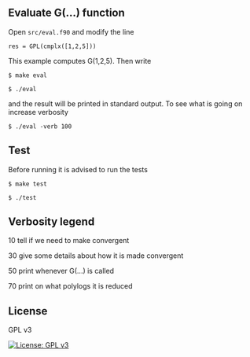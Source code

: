 
## Evaluate G(...) function

Open `src/eval.f90` and modify the line   

```res = GPL(cmplx([1,2,5]))```

This example computes G(1,2,5). Then write

```$ make eval```

```$ ./eval ```

and the result will be printed in standard output. To see what is going on increase verbosity

```$ ./eval -verb 100```

## Test 

Before running it is advised to run the tests

```$ make test```

```$ ./test ```


## Verbosity legend

10 tell if we need to make convergent

30 give some details about how it is made convergent

50 print whenever G(...) is called

70 print on what polylogs it is reduced

## License
GPL v3

[![License: GPL v3](https://img.shields.io/badge/License-GPLv3-blue.svg)](https://www.gnu.org/licenses/gpl-3.0)

